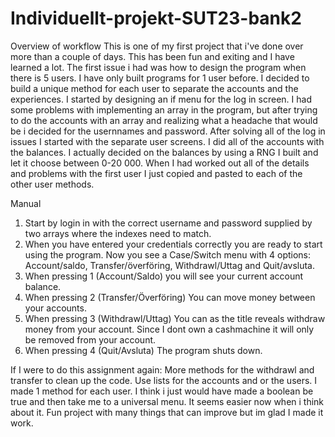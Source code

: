 # Individuellt-projekt-SUT23-bank2
Overview of workflow
This is one of my first project that i've done over more than a couple of days. This has been fun and exiting and I have learned a lot.
The first issue i had was how to design the program when there is 5 users. I have only built programs for 1 user before. I decided to build a unique method for each user to separate the accounts and the experiences.
I started by designing an if menu for the log in screen. I had some problems with implementing an array in the program, but after trying to do the accounts with an array and realizing what a headache that would be i decided for the usernnames and password.
After solving all of the log in issues I started with the separate user screens. I did all of the accounts with the balances. I actually decided on the balances by using a RNG I built and let it choose between 0-20 000.
When I had worked out all of the details and problems with the first user I just copied and pasted to each of the other user methods.

Manual
1. Start by login in with the correct username and password supplied by two arrays where the indexes need to match.
2. When you have entered your credentials correctly you are ready to start using the program. Now you see a Case/Switch menu with 4 options: Account/saldo, Transfer/överföring, Withdrawl/Uttag and Quit/avsluta.
3. When pressing 1 (Account/Saldo) you will see your current account balance.
4. When pressing 2 (Transfer/Överföring) You can move money between your accounts.
5. When pressing 3 (Withdrawl/Uttag) You can as the title reveals withdraw money from your account. Since I dont own a cashmachine it will only be removed from your account.
6. When pressing 4 (Quit/Avsluta) The program shuts down.

If I were to do this assignment again:
More methods for the withdrawl and transfer to clean up the code. 
Use lists for the accounts and or the users.
I made 1 method for each user. I think i just would have made a boolean be true and then take me to a universal menu. It seems easier now when i think about it.
Fun project with many things that can improve but im glad I made it work.
